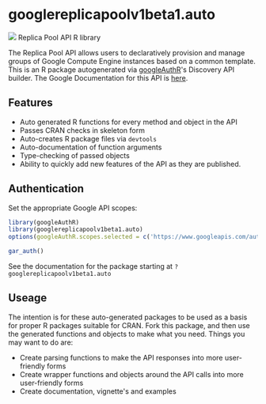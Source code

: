 # googlereplicapoolv1beta1.auto
![](https://www.gstatic.com/images/branding/product/1x/googleg_32dp.png)
Replica Pool API R library

The Replica Pool API allows users to declaratively provision and manage groups of Google Compute Engine instances based on a common template.
This is an R package autogenerated via [googleAuthR](http://code.markedmondson.me/googleAuthR)'s Discovery API builder. 
The Google Documentation for this API is [here](https://developers.google.com/compute/docs/replica-pool/).

## Features 
 * Auto generated R functions for every method and object in the API
 * Passes CRAN checks in skeleton form
 * Auto-creates R package files via `devtools`
 * Auto-documentation of function arguments
 * Type-checking of passed objects
 * Ability to quickly add new features of the API as they are published.

## Authentication
Set the appropriate Google API scopes:

```r
library(googleAuthR)
library(googlereplicapoolv1beta1.auto)
options(googleAuthR.scopes.selected = c('https://www.googleapis.com/auth/cloud-platform', 'https://www.googleapis.com/auth/cloud-platform.read-only', 'https://www.googleapis.com/auth/ndev.cloudman', 'https://www.googleapis.com/auth/ndev.cloudman.readonly', 'https://www.googleapis.com/auth/replicapool', 'https://www.googleapis.com/auth/replicapool.readonly'))

gar_auth()
```
 See the documentation for the package starting at `?googlereplicapoolv1beta1.auto`
## Useage
The intention is for these auto-generated packages to be used as a basis for proper R packages suitable for CRAN.
Fork this package, and then use the generated functions and objects to make what you need.
Things you may want to do are:
* Create parsing functions to make the API responses into more user-friendly forms
* Create wrapper functions and objects around the API calls into more user-friendly forms
* Create documentation, vignette's and examples


